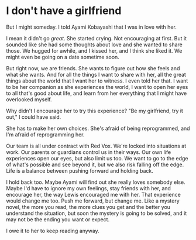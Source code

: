 <!-- TITLE: On Love -->
<!-- SUBTITLE: Confessions and confessions about confessions -->

# I don't have a girlfriend
But I might someday. I told Ayami Kobayashi that I was in love with her.

I mean it didn't go _great_. She started crying. Not encouraging at first. But it sounded like she had some thoughts about love and she wanted to share those. We hugged for awhile, and I kissed her, and I think she liked it. We might even be going on a date sometime soon.

But right now, we are friends. She wants to figure out how she feels and what she wants. And for all the things I want to share with her, all the great things about the world that I want her to witness. I even told her that. I want to be her companion as she experiences the world, I want to open her eyes to all that's good about life, and learn from her everything that I might have overlooked myself.

Why didn't I encourage her to try this experience? "Be my girlfriend, try it out," I could have said.

She has to make her own choices. She's afraid of being reprogrammed, and I'm afraid of reprogramming her.

Our team is all under contract with Red Vox. We're locked into situations at work. Our parents or guardians control us in their ways. Our own life experiences open our eyes, but also limit us too. We want to go to the edge of what's possible and see beyond it, but we also risk falling off the edge. Life is a balance between pushing forward and holding back.

I hold back too. Maybe Ayami will find out she really loves somebody else. Maybe I'd have to ignore my own feelings, stay friends with her, and encourage her, the way Lewis encouraged me with her. That experience would change me too. Push me forward, but change me. Like a mystery novel, the more you read, the more clues you get and the better you understand the situation, but soon the mystery is going to be solved, and it may not be the ending you want or expect.

I owe it to her to keep reading anyway.